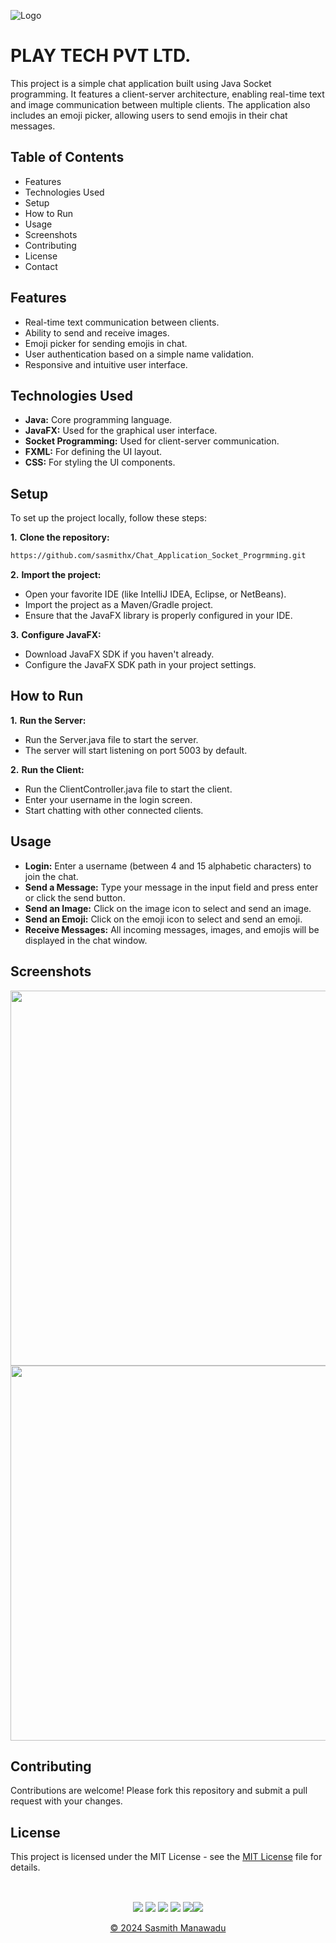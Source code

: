 ![Logo](https://github.com/sasmithx/Chat_Application_Socket_Progrmming/blob/master/src/main/resources/assests/Client-Server-Network-Model.jpg)

# PLAY TECH PVT LTD.

This project is a simple chat application built using Java Socket programming. It features a client-server architecture, enabling real-time text and image communication between multiple clients. The application also includes an emoji picker, allowing users to send emojis in their chat messages.

## Table of Contents

- Features
- Technologies Used
- Setup
- How to Run
- Usage
- Screenshots
- Contributing
- License
- Contact

## Features

- Real-time text communication between clients.
- Ability to send and receive images.
- Emoji picker for sending emojis in chat.
- User authentication based on a simple name validation.
- Responsive and intuitive user interface.

## Technologies Used

- **Java:** Core programming language.
- **JavaFX:** Used for the graphical user interface.
- **Socket Programming:** Used for client-server communication.
- **FXML:** For defining the UI layout.
- **CSS:** For styling the UI components.

## Setup

To set up the project locally, follow these steps:

**1.** **Clone the repository:**
```bash
https://github.com/sasmithx/Chat_Application_Socket_Progrmming.git
```
**2.** **Import the project:**

- Open your favorite IDE (like IntelliJ IDEA, Eclipse, or NetBeans).
- Import the project as a Maven/Gradle project.
- Ensure that the JavaFX library is properly configured in your IDE.

**3.** **Configure JavaFX:**

- Download JavaFX SDK if you haven't already.
- Configure the JavaFX SDK path in your project settings.

## How to Run

**1.** **Run the Server:**

- Run the Server.java file to start the server.
- The server will start listening on port 5003 by default.


**2.** **Run the Client:**

- Run the ClientController.java file to start the client.
- Enter your username in the login screen.
- Start chatting with other connected clients.

## Usage

- **Login:** Enter a username (between 4 and 15 alphabetic characters) to join the chat.
- **Send a Message:** Type your message in the input field and press enter or click the send button.
- **Send an Image:** Click on the image icon to select and send an image.
- **Send an Emoji:** Click on the emoji icon to select and send an emoji.
- **Receive Messages:** All incoming messages, images, and emojis will be displayed in the chat window.

## Screenshots

<img src="https://github.com/sasmithx/Chat_Application_Socket_Progrmming/blob/master/src/main/resources/assests/Screenshots/Screenshot%202024-08-22%20184323.png" width="600px" height="auto">

<img src="https://github.com/sasmithx/Chat_Application_Socket_Progrmming/blob/master/src/main/resources/assests/Screenshots/Screenshot%202024-08-22%20184245.png" width="600px" height="auto">

## Contributing

Contributions are welcome! Please fork this repository and submit a pull request with your changes.


## License

This project is licensed under the MIT License - see the [MIT License](LICENSE)  file for details.

## 
<br>

<div align="center"> 
<a href="https://github.com/sasmithx" target="_blank"><img src = "https://img.shields.io/badge/GitHub-000000?style=for-the-badge&logo=github&logoColor=white"></a>
<a href="https://git-scm.com/" target="_blank"><img src = "https://img.shields.io/badge/Git-000000?style=for-the-badge&logo=git&logoColor=white"></a>
<a href="https://maven.apache.org/download.cgi" target="_blank"><img src = "https://img.shields.io/badge/Maven-000000?style=for-the-badge&logo=apachemaven&logoColor=white"></a>
<a href="https://www.jetbrains.com/idea/download/?section=windows" target="_blank"><img src = "https://img.shields.io/badge/intellij-000000?style=for-the-badge&logo=intellijidea&logoColor=white"></a>
<a href="https://www.asus.com/lk/" target="_blank"><img src = "https://img.shields.io/badge/asus%20laptop-000000?style=for-the-badge&logo=asus&logoColor=white"
<a href="https://ubuntu.com/" target="_blank"><img src = "https://img.shields.io/badge/Ubuntu-E95420?style=for-the-badge&logo=ubuntu&logoColor=white"
                                                
</div>

<br>

<p align="center">
  &copy; 2024 Sasmith Manawadu
</p>

